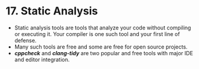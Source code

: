 # 17. Static Analysis

- Static analysis tools are tools that analyze your code without compiling or executing it. Your compiler is one such tool and your first line of defense.
- Many such tools are free and some are free for open source projects.
- ***cppcheck*** and ***clang-tidy*** are two popular and free tools with major IDE and editor integration.